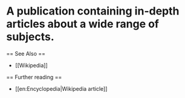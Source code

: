 # A publication containing in-depth articles about a wide range of subjects.

== See Also ==

* [[Wikipedia]]

== Further reading ==
* [[en:Encyclopedia|Wikipedia article]]